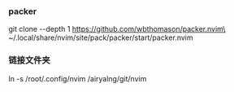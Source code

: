 ### packer
git clone --depth 1 https://github.com/wbthomason/packer.nvim\
 ~/.local/share/nvim/site/pack/packer/start/packer.nvim

### 链接文件夹
ln -s /root/.config/nvim /airyalng/git/nvim

